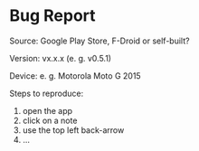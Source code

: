 # Bug Report

Source: Google Play Store, F-Droid or self-built?

Version: vx.x.x (e. g. v0.5.1)

Device: e. g. Motorola Moto G 2015

Steps to reproduce:
  1. open the app
  2. click on a note
  3. use the top left back-arrow
  4. ...
